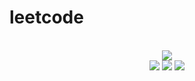 # leetcode

<div align="center">
<br/>
<img src="https://img.shields.io/badge/Solved-536/3125%20=%2017%25-blue.svg?style=flat-square" />
<br/>
<img src="https://img.shields.io/badge/Easy-230/788-5CB85D.svg?style=flat-square" />
<img src="https://img.shields.io/badge/Medium-236/1641-F0AE4E.svg?style=flat-square" />
<img src="https://img.shields.io/badge/Hard-70/696-D95450.svg?style=flat-square" />
</div>